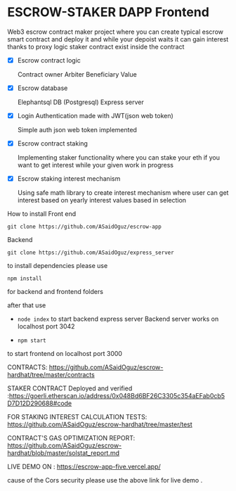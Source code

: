 # ESCROW-STAKER DAPP Frontend

Web3 escrow contract maker project where you can create typical escrow smart contract and deploy it and while your depoist waits it can gain interest thanks to proxy logic staker contract exist inside the contract 

- [x] Escrow contract logic  

    Contract owner 
    Arbiter
    Beneficiary
    Value

- [x] Escrow database 

    Elephantsql DB (Postgresql)
    Express server

- [x] Login Authentication made with JWT(json web token)
    
    Simple auth json web token implemented 

- [x] Escrow contract staking 
   
    Implementing staker functionality where you can stake your eth if you want to get interest while your given work in progress

- [x] Escrow staking interest mechanism 

    Using safe math library to create interest mechanism where user can get interest based on yearly interest values based in selection      

How to install 
Front end 
```
git clone https://github.com/ASaidOguz/escrow-app 
```

Backend

```
git clone https://github.com/ASaidOguz/express_server
```

to install dependencies please use 

```
npm install 
```
for backend and frontend folders 

after that use 
- ``node index`` 
to start backend express server 
Backend server works on localhost port 3042


- ``npm start``

to start frontend on localhost port 3000

CONTRACTS: https://github.com/ASaidOguz/escrow-hardhat/tree/master/contracts

STAKER CONTRACT Deployed and verified :https://goerli.etherscan.io/address/0x048Bd6BF26C3305c354aEFab0cb5D7D12D290688#code

FOR STAKING INTEREST CALCULATION TESTS:  https://github.com/ASaidOguz/escrow-hardhat/tree/master/test

CONTRACT'S GAS OPTIMIZATION REPORT: https://github.com/ASaidOguz/escrow-hardhat/blob/master/solstat_report.md


LIVE DEMO ON :
 https://escrow-app-five.vercel.app/

cause of the Cors security please use the above link for live demo . 

